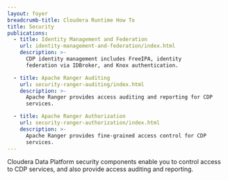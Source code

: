 ```yaml
---
layout: foyer
breadcrumb-title: Cloudera Runtime How To
title: Security
publications:
  - title: Identity Management and Federation
    url: identity-management-and-federation/index.html
    description: >-
      CDP identity management includes FreeIPA, identity 
      federation via IDBroker, and Knox authentication.

  - title: Apache Ranger Auditing
    url: security-ranger-auditing/index.html
    description: >-
      Apache Ranger provides access auditing and reporting for CDP
      services.

  - title: Apache Ranger Authorization
    url: security-ranger-authorization/index.html
    description: >-
      Apache Ranger provides fine-grained access control for CDP
      services.
---
```

Cloudera Data Platform security components enable you to control access
to CDP services, and also provide access auditing and reporting.

